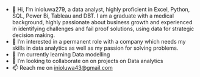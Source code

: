 - 👋 Hi, I’m inioluwa279, a data analyst, highly proficient in Excel, Python, SQL, Power Bi, Tableau and DBT. I am a graduate with a medical background, highly passionate about business growth and experienced in identifying challenges and fail proof solutions, using data for strategic decision making.
- 👀 I’m interested in a permanent role with a company which needs my skills in data analytics as well as my passion for solving problems.
- 🌱 I’m currently learning Data modelling
- 💞️ I’m looking to collaborate on on projects on Data analytics
- 📫 Reach me on inioluwa43@gmail.com


